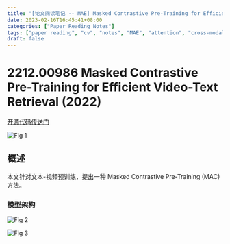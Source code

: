 ```yaml
---
title: "[论文阅读笔记 -- MAE] Masked Contrastive Pre-Training for Efficient VT Retrieval (2022)"
date: 2023-02-16T16:45:41+08:00
categories: ["Paper Reading Notes"]
tags: ["paper reading", "cv", "notes", "MAE", "attention", "cross-modal", "retrieval"]
draft: false
---
```


# 2212.00986 Masked Contrastive Pre-Training for Efficient Video-Text Retrieval (2022)

[开源代码传送门](https://github.com/shufangxun/MAC)

![Fig 1](/images/2023/PRN333/1.png)

## 概述

本文针对文本-视频预训练，提出一种 Masked Contrastive Pre-Training (MAC) 方法。  

### 模型架构

![Fig 2](/images/2023/PRN333/2.png)

![Fig 3](/images/2023/PRN333/3.png)
